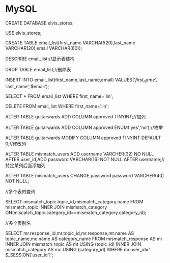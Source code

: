 # MySQL

CREATE DATABASE elvis_stores;

USE elvis_stores;

CREATE TABLE email_list(first_name VARCHAR(20),last_name VARCHAR(20),email VARCHAR(60));

DESCRIBE email_list;//显示表结构

DROP TABLE email_list;//删除表

INSERT INTO email_list(first_name,last_name,email) VALUES('$first_name','$last_name','$email');

SELECT * FROM email_list WHERE first_name='lin';

DELETE FROM email_list WHERE first_name='lin';

ALTER TABLE guitarwards ADD COLUMN approved TINYINT;//加列

ALTER TABLE guitarwards ADD COLUMN approved ENUM('yes','no');//枚举

ALTER TABLE guitarwards MODIFY COLUMN approved TINYINT DEFAULT 0;//修改列

ALTER TABLE mismatch_users ADD username VARCHER(32) NO NULL AFTER user_id,ADD password VARCHAR(16) NOT NULL AFTER username;//特定某列后面添加列

ALTER TABLE mismatch_users CHANGE password password VARCHER(40) NOT NULL;

//多个表的查询

SELECT mismatch_topic.topic_id,mismatch_category.name FROM mismatch_topic INNER JOIN mismatch_category ON(miscatch_topic.category_id==mismatch_category.category_id);

//多个表别名

SELECT mr.response_id,mr.topic_id,mr.response,mt.name AS topic_name,mc.name AS category_name FROM mismatch_response AS mr INNER JOIN mismatch_topic AS mt USING (topic_id) INNER JOIN mismatch_category AS mc USING (category_id) WHERE mr.user_id='. $_SESSION['user_id']';